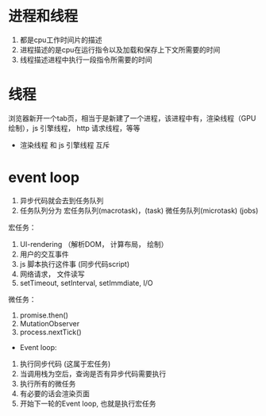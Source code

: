 

# 进程和线程
1. 都是cpu工作时间片的描述
2. 进程描述的是cpu在运行指令以及加载和保存上下文所需要的时间
3. 线程描述进程中执行一段指令所需要的时间

# 线程
浏览器新开一个tab页，相当于是新建了一个进程，该进程中有，渲染线程（GPU绘制），js 引擎线程， http 请求线程，等等 


- 渲染线程 和 js 引擎线程 互斥  

# event loop
1. 异步代码就会去到任务队列
2. 任务队列分为 
          宏任务队列(macrotask)，(task) 
          微任务队列(microtask)  (jobs)

宏任务：
1. UI-rendering  （解析DOM， 计算布局， 绘制）
2. 用户的交互事件
3. js 脚本执行这件事 (同步代码script)
4. 网络请求， 文件读写 
5. setTimeout, setInterval, setImmdiate, I/O

微任务：
1. promise.then()
2. MutationObserver
3. process.nextTick()

- Event loop:
1. 执行同步代码  (这属于宏任务)
2. 当调用栈为空后，查询是否有异步代码需要执行
3. 执行所有的微任务
4. 有必要的话会渲染页面
5. 开始下一轮的Event loop, 也就是执行宏任务